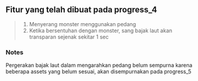 ## Fitur yang telah dibuat pada progress_4
> 1. Menyerang monster menggunakan pedang
> 2. Ketika bersentuhan dengan monster, sang bajak laut akan transparan sejenak sekitar 1 sec

### Notes
Pergerakan bajak laut dalam mengarahkan pedang belum sempurna karena beberapa assets yang belum sesuai, akan disempurnakan pada progress_5
